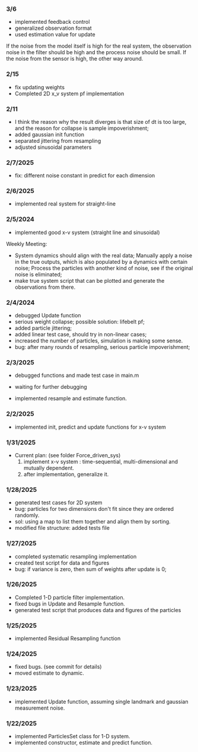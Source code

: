 ### 3/6 
- implemented feedback control 
- generalized observation format
- used estimation value for update

If the noise from the model itself is high for the real system, the observation noise in the filter should be high and the process noise should be small.
If the noise from the sensor is high, the other way around. 
### 2/15
- fix updating weights
- Completed 2D x_v system pf implementation

### 2/11
- I think the reason why the result diverges is that size of dt is too large, and the reason for collapse is sample impoverishment; 
- added gaussian init function
- separated jittering from resampling
- adjusted sinusoidal parameters


### 2/7/2025

- fix: different noise constant in predict for each dimension

### 2/6/2025

- implemented real system for straight-line

### 2/5/2024

- implemented good x-v system (straight line and sinusoidal)

Weekly Meeting: 

- System dynamics should align with the real data; Manually apply a noise in the true outputs, which is also populated by a dynamics with certain noise; Process the particles with another kind of noise, see if the original noise is eliminated; 
- make true system script that can be plotted and generate the observations from there. 

### 2/4/2024

- debugged Update function
- serious weight collapse; possible solution: lifebelt pf; 
- added particle jittering; 
- added linear test case, should try in non-linear cases; 
- increased the number of particles, simulation is making some sense. 
- bug: after many rounds of resampling, serious particle impoverishment; 

### 2/3/2025

- debugged functions and made test case in main.m
- waiting for further debugging

- implemented resample and estimate function.

### 2/2/2025

- implemented init, predict and update functions for x-v system

### 1/31/2025

- Current plan: (see folder Force_driven_sys)
  1. implement x-v system : time-sequential, multi-dimensional and mutually dependent. 
  2. after implementation, generalize it. 

### 1/28/2025

- generated test cases for 2D system
- bug: particles for two dimensions don't fit since they are ordered randomly.
- sol: using a map to list them together and align them by sorting. 
- modified file structure: added tests file


### 1/27/2025

- completed systematic resampling implementation
- created test script for data and figures
- bug: if variance is zero, then sum of weights after update is 0; 

### 1/26/2025

- Completed 1-D particle filter implementation. 
- fixed bugs in Update and Resample function.
- generated test script that produces data and figures of the particles


### 1/25/2025

- implemented Residual Resampling function


### 1/24/2025

- fixed bugs. (see commit for details)
- moved estimate to dynamic. 

### 1/23/2025

- implemented Update function, assuming single landmark and gaussian measurement noise. 



### 1/22/2025

- implemented ParticlesSet class for 1-D system. 
- implemented constructor, estimate and predict function. 